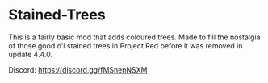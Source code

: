 # Stained-Trees
This is a fairly basic mod that adds coloured trees. Made to fill the nostalgia of those good o'l stained trees in Project Red before it was removed in update 4.4.0.

Discord: https://discord.gg/fMSnenNSXM
